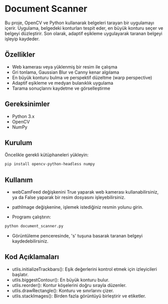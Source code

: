 # Document Scanner

Bu proje, OpenCV ve Python kullanarak belgeleri tarayan bir uygulamayı içerir. Uygulama, belgedeki konturları tespit eder, en büyük konturu seçer ve belgeyi düzleştirir. Son olarak, adaptif eşikleme uygulayarak taranan belgeyi işleyip kaydeder.

## Özellikler

- Web kamerası veya yüklenmiş bir resim ile çalışma
- Gri tonlama, Gaussian Blur ve Canny kenar algılama
- En büyük konturu bulma ve perspektif düzeltme (warp perspective)
- Adaptif eşikleme ve medyan bulanıklık uygulama
- Tarama sonuçlarını kaydetme ve görselleştirme

## Gereksinimler

- Python 3.x
- OpenCV
- NumPy

## Kurulum

Öncelikle gerekli kütüphaneleri yükleyin:

```bash
pip install opencv-python-headless numpy
```

## Kullanım
- webCamFeed değişkenini True yaparak web kamerası kullanabilirsiniz, ya da False yaparak bir resim dosyasını işleyebilirsiniz.

- pathImage değişkenine, işlemek istediğiniz resmin yolunu girin.

- Programı çalıştırın:

```bash
python document_scanner.py
```
- Görüntüleme penceresinde, 's' tuşuna basarak taranan belgeyi kaydedebilirsiniz.

## Kod Açıklamaları
- utlis.initializeTrackbars(): Eşik değerlerini kontrol etmek için izleyicileri başlatır.
- utlis.biggestContour(): En büyük konturu bulur.
- utlis.reorder(): Kontur köşelerini doğru sırayla düzenler.
- utlis.drawRectangle(): Konturu ve sınırlarını çizer.
- utlis.stackImages(): Birden fazla görüntüyü birleştirir ve etiketler.
